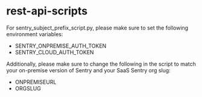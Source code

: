 # rest-api-scripts

For sentry_subject_prefix_script.py, please make sure to set the following environment variables: 

- SENTRY_ONPREMISE_AUTH_TOKEN
- SENTRY_CLOUD_AUTH_TOKEN  

Additionally, please make sure to change the following in the script to match your on-premise version of Sentry and your SaaS Sentry org slug: 

- ONPREMISEURL
- ORGSLUG
